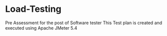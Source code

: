 # Load-Testing
Pre Assessment for the post of Software tester
This Test plan is created and executed using Apache JMeter 5.4
